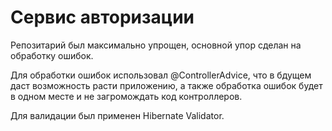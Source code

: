 # Сервис авторизации

Репозитарий был максимально упрощен, основной упор сделан на обработку ошибок.

Для обработки ошибок использовал @ControllerAdvice, что в бдущем даст возможность расти приложению, а также обработка ошибок будет в одном месте и не загромождать код контроллеров.

Для валидации был применен Hibernate Validator.

